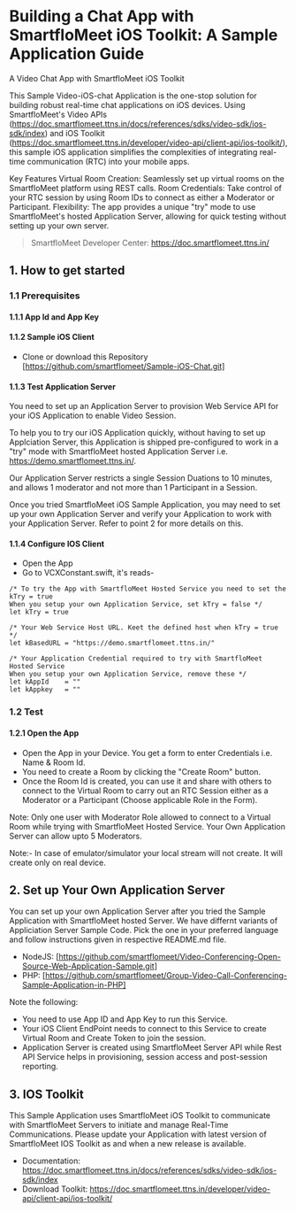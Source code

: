 # Building a Chat App with SmartfloMeet iOS Toolkit: A Sample Application Guide

A Video Chat App with SmartfloMeet iOS Toolkit

This Sample Video-iOS-chat Application is the one-stop solution for building robust real-time chat applications on iOS devices. Using SmartfloMeet's Video APIs (https://doc.smartflomeet.ttns.in/docs/references/sdks/video-sdk/ios-sdk/index) and iOS Toolkit (https://doc.smartflomeet.ttns.in/developer/video-api/client-api/ios-toolkit/), this sample iOS application simplifies the complexities of integrating real-time communication (RTC) into your mobile apps.

Key Features
Virtual Room Creation: Seamlessly set up virtual rooms on the SmartfloMeet platform using REST calls.
Room Credentials: Take control of your RTC session by using Room IDs to connect as either a Moderator or Participant.
Flexibility: The app provides a unique "try" mode to use SmartfloMeet's hosted Application Server, allowing for quick testing without setting up your own server.

> SmartfloMeet Developer Center: https://doc.smartflomeet.ttns.in/

## 1. How to get started

### 1.1 Prerequisites

#### 1.1.1 App Id and App Key 


#### 1.1.2 Sample iOS Client 

* Clone or download this Repository [https://github.com/smartflomeet/Sample-iOS-Chat.git] 


#### 1.1.3 Test Application Server

You need to set up an Application Server to provision Web Service API for your iOS Application to enable Video Session. 

To help you to try our iOS Application quickly, without having to set up Applciation Server, this Application is shipped pre-configured to work in a "try" mode with SmartfloMeet hosted Application Server i.e. https://demo.smartflomeet.ttns.in/. 

Our Application Server restricts a single Session Duations to 10 minutes, and allows 1 moderator and not more than 1 Participant in a Session.

Once you tried SmartfloMeet iOS Sample Application, you may need to set up your own  Application Server and verify your Application to work with your Application Server.  Refer to point 2 for more details on this.


#### 1.1.4 Configure IOS Client 

* Open the App
* Go to VCXConstant.swift, it's reads- 

``` 
/* To try the App with SmartfloMeet Hosted Service you need to set the kTry = true
When you setup your own Application Service, set kTry = false */
let kTry = true

/* Your Web Service Host URL. Keet the defined host when kTry = true */
let kBasedURL = "https://demo.smartflomeet.ttns.in/"
    
/* Your Application Credential required to try with SmartfloMeet Hosted Service
When you setup your own Application Service, remove these */
let kAppId    = ""
let kAppkey   = ""

```
 
### 1.2 Test

#### 1.2.1 Open the App

* Open the App in your Device. You get a form to enter Credentials i.e. Name & Room Id.
* You need to create a Room by clicking the "Create Room" button.
* Once the Room Id is created, you can use it and share with others to connect to the Virtual Room to carry out an RTC Session either as a Moderator or a Participant (Choose applicable Role in the Form).

Note: Only one user with Moderator Role allowed to connect to a Virtual Room while trying with SmartfloMeet Hosted Service. Your Own Application Server can allow upto 5 Moderators.

Note:- In case of emulator/simulator your local stream will not create. It will create only on real device.

## 2. Set up Your Own Application Server

You can set up your own Application Server after you tried the Sample Application with SmartfloMeet hosted Server. We have differnt variants of Appliciation Server Sample Code. Pick the one in your preferred language and follow instructions given in respective README.md file.

* NodeJS: [https://github.com/smartflomeet/Video-Conferencing-Open-Source-Web-Application-Sample.git]<br/>
* PHP: [https://github.com/smartflomeet/Group-Video-Call-Conferencing-Sample-Application-in-PHP]

Note the following:

* You need to use App ID and App Key to run this Service.
* Your iOS Client EndPoint needs to connect to this Service to create Virtual Room and Create Token to join the session.
* Application Server is created using SmartfloMeet Server API while Rest API Service helps in provisioning, session access and post-session reporting.  

## 3. IOS Toolkit

This Sample Application uses SmartfloMeet iOS Toolkit to communicate with SmartfloMeet Servers to initiate and manage Real-Time Communications. Please update your Application with latest version of SmartfloMeet IOS Toolkit as and when a new release is available.

* Documentation: https://doc.smartflomeet.ttns.in/docs/references/sdks/video-sdk/ios-sdk/index
* Download Toolkit: https://doc.smartflomeet.ttns.in/developer/video-api/client-api/ios-toolkit/


